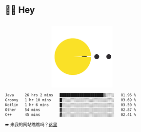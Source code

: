 
# 👋🏻 Hey
<div align="center">
	<br>
	<img src="https://raw.githubusercontent.com/Aniket965/Aniket965/master/pacman.svg?sanitize=true" width="200" height="200">
	<br>
</div>

<!--START_SECTION:waka-->
```text
Java     26 hrs 2 mins   ████████████████████▒░░░░   81.96 % 
Groovy   1 hr 10 mins    █░░░░░░░░░░░░░░░░░░░░░░░░   03.69 % 
Kotlin   1 hr 6 mins     █░░░░░░░░░░░░░░░░░░░░░░░░   03.50 % 
Other    54 mins         ▓░░░░░░░░░░░░░░░░░░░░░░░░   02.87 % 
C++      45 mins         ▓░░░░░░░░░░░░░░░░░░░░░░░░   02.41 % 
```
<!--END_SECTION:waka-->

 ➡️  来我的网站瞧瞧吗？[这里](https://www.shaolongfei.com)
